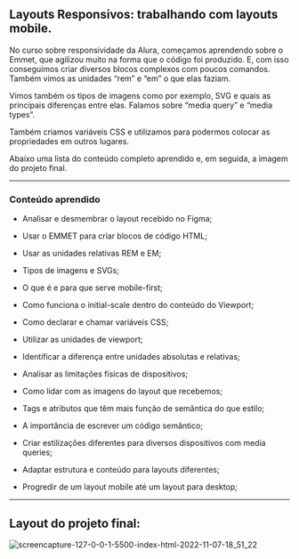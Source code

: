 ## Layouts Responsivos: trabalhando com layouts mobile. 

No curso sobre responsividade da Alura, começamos aprendendo sobre o  Emmet, que agilizou muito na forma que o código foi produzido. E, com isso conseguimos criar diversos blocos complexos com poucos comandos. Também vimos as unidades “rem” e “em” o que elas faziam.

Vimos também os tipos de imagens como por exemplo, SVG e quais as principais diferenças entre elas. Falamos sobre “media query” e “media types”.

Também criamos variáveis CSS e utilizamos para podermos colocar as propriedades em outros lugares.

Abaixo uma lista do conteúdo completo aprendido e, em seguida, a imagem do projeto final. 

*******


### Conteúdo aprendido 

* Analisar e desmembrar o layout recebido no Figma;
* Usar o EMMET para criar blocos de código HTML;
* Usar as unidades relativas REM e EM;
* Tipos de imagens e SVGs;

* O que é e para que serve mobile-first;
* Como funciona o initial-scale dentro do conteúdo do Viewport;
* Como declarar e chamar variáveis CSS;

* Utilizar as unidades de viewport;
* Identificar a diferença entre unidades absolutas e relativas;
* Analisar as limitações físicas de dispositivos;

* Como lidar com as imagens do layout que recebemos;
* Tags e atributos que têm mais função de semântica do que estilo;
* A importância de escrever um código semântico;

* Criar estilizações diferentes para diversos dispositivos com media queries;
* Adaptar estrutura e conteúdo para layouts diferentes;
* Progredir de um layout mobile até um layout para desktop;


*********

## Layout do projeto final: 


![screencapture-127-0-0-1-5500-index-html-2022-11-07-18_51_22](https://user-images.githubusercontent.com/103619448/200426237-6c49ef63-b7be-4693-b7a1-328a9d076228.png)



